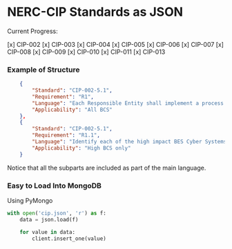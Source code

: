 # NERC-CIP Standards as JSON

Current Progress:

[x] CIP-002 
[x] CIP-003 
[x] CIP-004 
[x] CIP-005 
[x] CIP-006 
[x] CIP-007 
[x] CIP-008 
[x] CIP-009 
[x] CIP-010 
[x] CIP-011 
[x] CIP-013 


### Example of Structure

~~~json
    {
        "Standard": "CIP-002-5.1",
        "Requirement": "R1",
        "Language": "Each Responsible Entity shall implement a process that considers each of the following assets for purposes of parts 1.1 through 1.3: i. Control Centers and backup Control Centers; ii. Transmission stations and substations; iii. Generation resources; iv. Systems and facilities critical to system restoration, including Blackstart Resources and Cranking Paths and initial switching requirements; v. Special Protection Systems that support the reliable operation of the Bulk Electric System; and vi. For Distribution Providers, Protection Systems specified in Applicability section 4.2.1 above.",
        "Applicability": "All BCS"
    },
    {
        "Standard": "CIP-002-5.1",
        "Requirement": "R1.1",
        "Language": "Identify each of the high impact BES Cyber Systems according to Attachment 1, Section 1, if any, at each asset;",
        "Applicability": "High BCS only"
    }
~~~

Notice that all the subparts are included as part of the main language. 


### Easy to Load Into MongoDB

Using PyMongo

```py
with open('cip.json', 'r') as f:
    data = json.load(f)

    for value in data:
        client.insert_one(value)
````


